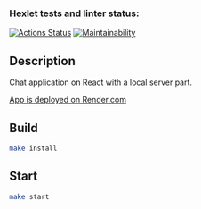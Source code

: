 ### Hexlet tests and linter status:
[![Actions Status](https://github.com/DedMazai36/frontend-project-12/workflows/hexlet-check/badge.svg)](https://github.com/DedMazai36/frontend-project-12/actions)
[![Maintainability](https://api.codeclimate.com/v1/badges/3a692272e156f2d3ad01/maintainability)](https://codeclimate.com/github/DedMazai36/frontend-project-12/maintainability)

## Description

Chat application on React with a local server part.

[App is deployed on Render.com](https://chat-swef.onrender.com)

## Build

```bash
make install
```

## Start

```bash
make start
```